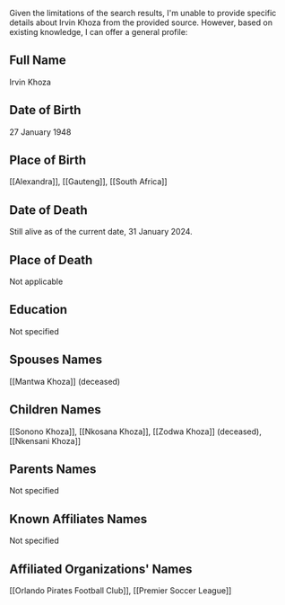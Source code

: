 Given the limitations of the search results, I'm unable to provide specific details about Irvin Khoza from the provided source. However, based on existing knowledge, I can offer a general profile:

## Full Name
Irvin Khoza

## Date of Birth
27 January 1948

## Place of Birth
[[Alexandra]], [[Gauteng]], [[South Africa]]

## Date of Death
Still alive as of the current date, 31 January 2024.

## Place of Death
Not applicable

## Education
Not specified

## Spouses Names
[[Mantwa Khoza]] (deceased)

## Children Names
[[Sonono Khoza]], [[Nkosana Khoza]], [[Zodwa Khoza]] (deceased), [[Nkensani Khoza]]

## Parents Names
Not specified

## Known Affiliates Names
Not specified

## Affiliated Organizations' Names
[[Orlando Pirates Football Club]], [[Premier Soccer League]]

